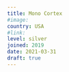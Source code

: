 ```yaml
---
title: Mono Cortex
#image:
country: USA
#link:
level: silver
joined: 2019
date: 2021-03-31
draft: true
---
```


